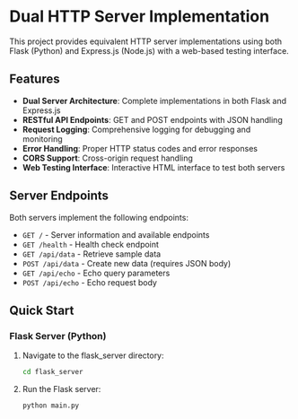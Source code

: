 # Dual HTTP Server Implementation

This project provides equivalent HTTP server implementations using both Flask (Python) and Express.js (Node.js) with a web-based testing interface.

## Features

- **Dual Server Architecture**: Complete implementations in both Flask and Express.js
- **RESTful API Endpoints**: GET and POST endpoints with JSON handling
- **Request Logging**: Comprehensive logging for debugging and monitoring
- **Error Handling**: Proper HTTP status codes and error responses
- **CORS Support**: Cross-origin request handling
- **Web Testing Interface**: Interactive HTML interface to test both servers

## Server Endpoints

Both servers implement the following endpoints:

- `GET /` - Server information and available endpoints
- `GET /health` - Health check endpoint
- `GET /api/data` - Retrieve sample data
- `POST /api/data` - Create new data (requires JSON body)
- `GET /api/echo` - Echo query parameters
- `POST /api/echo` - Echo request body

## Quick Start

### Flask Server (Python)

1. Navigate to the flask_server directory:
   ```bash
   cd flask_server
   ```

2. Run the Flask server:
   ```bash
   python main.py
   